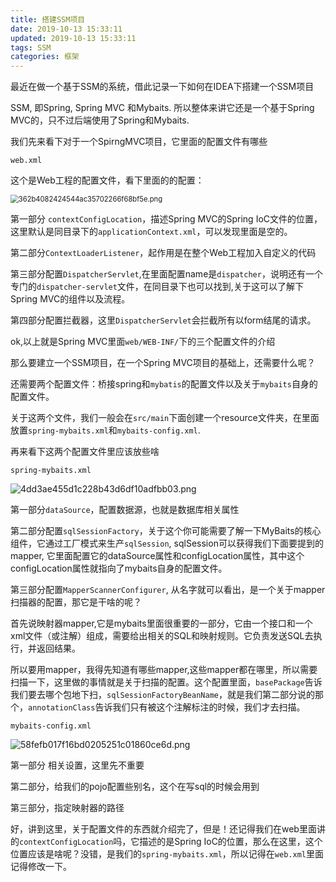 ```yaml
---
title: 搭建SSM项目
date: 2019-10-13 15:33:11
updated: 2019-10-13 15:33:11
tags: SSM
categories: 框架
---
```


最近在做一个基于SSM的系统，借此记录一下如何在IDEA下搭建一个SSM项目



SSM, 即Spring, Spring MVC 和Mybaits. 所以整体来讲它还是一个基于Spring MVC的，只不过后端使用了Spring和Mybaits.



我们先来看下对于一个SpirngMVC项目，它里面的配置文件有哪些

`web.xml`

这个是Web工程的配置文件，看下里面的的配置：

<img src="http://ww1.sinaimg.cn/large/006ImZ0Ogy1g7wmnzpzzyj30uw0c9q4o.jpg" alt="362b4082424544ac35702266f68bf5e.png" style="zoom: 80%;" />



第一部分 `contextConfigLocation`，描述Spring MVC的Spring IoC文件的位置，这里默认是同目录下的`applicationContext.xml`，可以发现里面是空的。



第二部分`ContextLoaderListener`，起作用是在整个Web工程加入自定义的代码



第三部分配置`DispatcherServlet`,在里面配置name是`dispatcher`，说明还有一个专门的`dispatcher-servlet`文件，在同目录下也可以找到,关于这可以了解下Spring MVC的组件以及流程。



第四部分配置拦截器，这里`DispatcherServlet`会拦截所有以form结尾的请求。



ok,以上就是Spring MVC里面`web/WEB-INF/`下的三个配置文件的介绍



那么要建立一个SSM项目，在一个Spring MVC项目的基础上，还需要什么呢？

还需要两个配置文件：桥接spring和`mybatis`的配置文件以及关于`mybaits`自身的配置文件。

关于这两个文件，我们一般会在`src/main`下面创建一个resource文件夹，在里面放置`spring-mybaits.xml`和`mybaits-config.xml`.



再来看下这两个配置文件里应该放些啥

`spring-mybaits.xml`

![4dd3ae455d1c228b43d6df10adfbb03.png](http://ww1.sinaimg.cn/large/006ImZ0Ogy1g7wn9db33ij30wt0hg418.jpg)

第一部分`dataSource`，配置数据源，也就是数据库相关属性



第二部分配置`sqlSessionFactory`，关于这个你可能需要了解一下MyBaits的核心组件，它通过工厂模式来生产`sqlSession`, sqlSession可以获得我们下面要提到的mapper, 它里面配置它的dataSource属性和configLocation属性，其中这个configLocation属性就指向了mybaits自身的配置文件。



第三部分配置`MapperScannerConfigurer`, 从名字就可以看出，是一个关于mapper扫描器的配置，那它是干啥的呢？

首先说映射器mapper,它是mybaits里面很重要的一部分，它由一个接口和一个xml文件（或注解）组成，需要给出相关的SQL和映射规则。它负责发送SQL去执行，并返回结果。

所以要用mapper，我得先知道有哪些mapper,这些mapper都在哪里，所以需要扫描一下，这里做的事情就是关于扫描的配置。这个配置里面，`basePackage`告诉我们要去哪个包地下扫，`sqlSessionFactoryBeanName`，就是我们第二部分说的那个，`annotationClass`告诉我们只有被这个注解标注的时候，我们才去扫描。



`mybaits-config.xml`

![58fefb017f16bd0205251c01860ce6d.png](http://ww1.sinaimg.cn/large/006ImZ0Ogy1g7wo08yhcnj30jq0bbt9m.jpg)

第一部分 相关设置，这里先不重要



第二部分，给我们的pojo配置些别名，这个在写sql的时候会用到



第三部分，指定映射器的路径





好，讲到这里，关于配置文件的东西就介绍完了，但是！还记得我们在web里面讲的`contextConfigLocation`吗，它描述的是Spring IoC的位置，那么在这里，这个位置应该是啥呢？没错，是我们的`spring-mybaits.xml`，所以记得在`web.xml`里面记得修改一下。